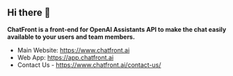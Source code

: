 ## Hi there 👋

**ChatFront is a front-end for OpenAI Assistants API to make the chat easily available to your users and team members.**

- Main Website: https://www.chatfront.ai
- Web App: https://app.chatfront.ai
- Contact Us - https://www.chatfront.ai/contact-us/
